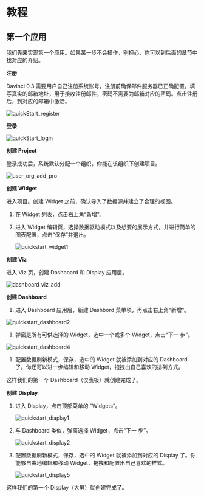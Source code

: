 # 教程

## 第一个应用

我们先来实现第一个应用。如果某一步不会操作，别担心，你可以到后面的章节中找对应的介绍。

**注册**

Davinci 0.3 需要用户自己注册系统账号，注册前确保邮件服务器已正确配置。填写真实的邮箱地址，用于接收注册邮件，密码不需要为邮箱对应的密码。点击注册后，到对应的邮箱中激活。

![quickStart_register](/Users/wangfuying/Documents/myworkspace/Davinci_%E4%B8%9A%E5%8A%A1%E6%96%B9:%E5%9F%B9%E8%AE%AD/dv3/img/quickstart_login_up.png)

**登录**

![quickStart_login](/Users/wangfuying/Documents/myworkspace/Davinci_%E4%B8%9A%E5%8A%A1%E6%96%B9:%E5%9F%B9%E8%AE%AD/dv3/img/quickstart_login_in.png)

**创建 Project**

登录成功后，系统默认分配一个组织，你能在该组织下创建项目。

![user_org_add_pro](/Users/wangfuying/Documents/myworkspace/Davinci_%E4%B8%9A%E5%8A%A1%E6%96%B9:%E5%9F%B9%E8%AE%AD/dv3/img/user_org_add_pro.png)

**创建 Widget**

进入项目。创建 Widget 之前，确认导入了数据源并建立了合理的视图。

1. 在 Widget 列表，点击右上角“新增”。

2. 进入 Widget 编辑页，选择数据驱动模式以及想要的展示方式，并进行简单的图表配置，点击“保存”并退出。

   ![quickstart_widget1](/Users/wangfuying/Documents/myworkspace/Davinci_%E4%B8%9A%E5%8A%A1%E6%96%B9:%E5%9F%B9%E8%AE%AD/dv3/img/quickstart_widget1.jpg)

**创建 Viz**

进入 Viz 页，创建 Dashboard 和 Display 应用层。

![dashboard_viz_add](/Users/wangfuying/Documents/myworkspace/Davinci_%E4%B8%9A%E5%8A%A1%E6%96%B9:%E5%9F%B9%E8%AE%AD/dv3/img/dashboard_viz_add.jpg)

**创建 Dashboard**

1. 进入 Dashboard 应用层，新建 Dashbord 菜单项，再点击右上角“新增”。

![quickstart_dashboard2](/Users/wangfuying/Documents/myworkspace/Davinci_%E4%B8%9A%E5%8A%A1%E6%96%B9:%E5%9F%B9%E8%AE%AD/dv3/img/quickstart_dashboard2.png)

1. 弹窗是所有可供选择的 Widget，选中一个或多个 Widget，点击“下一 步”。

![quickstart_dashboard4](/Users/wangfuying/Documents/myworkspace/Davinci_%E4%B8%9A%E5%8A%A1%E6%96%B9:%E5%9F%B9%E8%AE%AD/dv3/img/quickstart_dashboard3.png)

1. 配置数据刷新模式，保存，选中的 Widget 就被添加到对应的 Dashboard 了。你还可以进一步编辑和移动 Widget，拖拽出自己喜欢的排列方式。

这样我们的第一个 Dashboard（仪表板）就创建完成了。

**创建** **Display**

1. 进入 Display，点击顶部菜单的 “Widgets”。

   ![quickstart_diaplay1](/Users/wangfuying/Documents/myworkspace/Davinci_%E4%B8%9A%E5%8A%A1%E6%96%B9:%E5%9F%B9%E8%AE%AD/dv3/img/quickstart_diaplay1.png)

2. 与 Dashboard 类似，弹窗选择 Widget，点击“下一 步”。

   ![quickstart_display2](/Users/wangfuying/Documents/myworkspace/Davinci_%E4%B8%9A%E5%8A%A1%E6%96%B9:%E5%9F%B9%E8%AE%AD/dv3/img/quickstart_display2.png)

3. 配置数据刷新模式，保存，选中的 Widget 就被添加到对应的 Display 了。你能够自由地编辑和移动 Widget，拖拽和配置出自己喜欢的样式。

   ![quickstart_display5](/Users/wangfuying/Documents/myworkspace/Davinci_%E4%B8%9A%E5%8A%A1%E6%96%B9:%E5%9F%B9%E8%AE%AD/dv3/img/quickstart_display5.png)

这样我们的第一个 Display（大屏）就创建完成了。